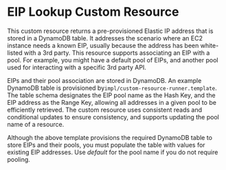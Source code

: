 # EIP Lookup Custom Resource
This custom resource returns a pre-provisioned Elastic IP address that is stored in a DynamoDB table. It addresses the scenario where an EC2 instance needs a known EIP, usually because the address has been white-listed with a 3rd party.  This resource supports associating an EIP with a pool. For example, you might have a default pool of EIPs, and another pool used for interacting with a specific 3rd party API.

EIPs and their pool association are stored in DynamoDB. An example DynamoDB table is provisioned by`impl/custom-resource-runner.template`.  The table schema designates the EIP pool name as the Hash Key, and the EIP address as the Range Key, allowing all addresses in a given pool to be efficiently retrieved. The custom resource uses consistent reads and conditional updates to ensure consistency, and supports updating the pool name of a resource.

Although the above template provisions the required DynamoDB table to store EIPs and their pools, you must populate the table with values for existing EIP addresses. Use _default_ for the pool name if you do not require pooling.
